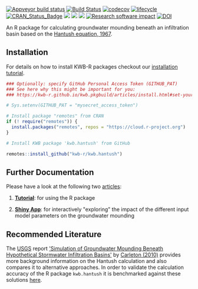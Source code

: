 [![Appveyor build status](https://ci.appveyor.com/api/projects/status/se4kj23k9pp16wut/branch/master?svg=true)](https://ci.appveyor.com/project/KWB-R/kwb-hantush/branch/master)
[![Build Status](https://travis-ci.org/KWB-R/kwb.hantush.svg?branch=master)](https://travis-ci.org/KWB-R/kwb.hantush)
[![codecov](https://codecov.io/github/KWB-R/kwb.hantush/branch/master/graphs/badge.svg)](https://codecov.io/github/KWB-R/kwb.hantush)
[![lifecycle](https://img.shields.io/badge/lifecycle-stable-brightgreen.svg)](https://www.tidyverse.org/lifecycle/#stable)
[![CRAN_Status_Badge](http://www.r-pkg.org/badges/version/kwb.hantush)](http://cran.r-project.org/package=kwb.hantush)
[![](http://cranlogs.r-pkg.org/badges/grand-total/kwb.hantush)](http://cran.rstudio.com/web/packages/kwb.hantush/index.html)
[![](http://cranlogs.r-pkg.org/badges/kwb.hantush)](http://cran.rstudio.com/web/packages/kwb.hantush/index.html)
[![](http://cranlogs.r-pkg.org/badges/last-week/kwb.hantush)](http://cran.rstudio.com/web/packages/kwb.hantush/index.html)
[![Research software impact](http://depsy.org/api/package/cran/kwb.hantush/badge.svg)](http://depsy.org/package/r/kwb.hantush)
[![DOI](https://zenodo.org/badge/23293/KWB-R/kwb.hantush.svg)](https://zenodo.org/badge/latestdoi/23293/KWB-R/kwb.hantush)


An R package for calculating groundwater mounding beneath an infiltration basin based on the [Hantush equation, 1967](https://doi.org/10.1029/WR003i001p00227). 


## Installation

For details on how to install KWB-R packages checkout our [installation tutorial](https://kwb-r.github.io/kwb.pkgbuild/articles/install.html).

```r
### Optionally: specify GitHub Personal Access Token (GITHUB_PAT)
### See here why this might be important for you:
### https://kwb-r.github.io/kwb.pkgbuild/articles/install.html#set-your-github_pat

# Sys.setenv(GITHUB_PAT = "mysecret_access_token")

# Install package "remotes" from CRAN
if (! require("remotes")) {
  install.packages("remotes", repos = "https://cloud.r-project.org")
}

# Install KWB package 'kwb.hantush' from GitHub

remotes::install_github("kwb-r/kwb.hantush")
```


## Further Documentation

Please have a look at the following two [articles](articles/index.html):

1.  **[Tutorial](articles/tutorial.html)**: for using the R package

2.  **[Shiny App](articles/shiny-app.html)**: for interactively "exploring" the impact of the different input model parameters on the groundwater mounding

## Recommended Literature 

The [USGS](https://www.usgs.gov/) report ['Simulation of Groundwater Mounding Beneath Hypothetical Stormwater Infiltration Basins'](https://pubs.usgs.gov/sir/2010/5102/support/sir2010-5102.pdf) by [Carleton (2010)](https://pubs.usgs.gov/sir/2010/5102/) provides more background information on the Hantush calculation and also compares it to alternative approaches. In order to validate the calculation accuracy of the R package `kwb.hantush` it is benchmarked against these solutions [here](articles/tutorial.html#model-validation).